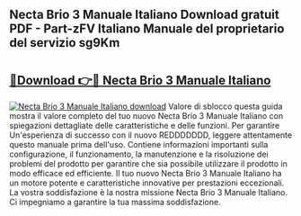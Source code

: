 ## Necta Brio 3 Manuale Italiano Download gratuit PDF - Part-zFV Italiano Manuale del proprietario del servizio sg9Km

# <h2><a href="http://df91u1e.blite.top/?on=Necta+Brio+3+Manuale+Italiano">🔗Download 👉🔴 Necta Brio 3 Manuale Italiano</a></h2>

[![Necta Brio 3 Manuale Italiano download](https://i.imgur.com/lujVjoI.png)](http://df91u1e.blite.top/?on=Necta+Brio+3+Manuale+Italiano)
Valore di sblocco questa guida mostra il valore completo del tuo nuovo Necta Brio 3 Manuale Italiano con spiegazioni dettagliate delle caratteristiche e delle funzioni. Per garantire Un'esperienza di successo con il nuovo REDDDDDDD, leggere attentamente questo manuale prima dell'uso. Contiene informazioni importanti sulla configurazione, il funzionamento, la manutenzione e la risoluzione dei problemi del prodotto per garantire che sia possibile utilizzare il prodotto in modo efficace ed efficiente. Il tuo nuovo Necta Brio 3 Manuale Italiano ha un motore potente e caratteristiche innovative per prestazioni eccezionali. La vostra soddisfazione è la nostra missione Necta Brio 3 Manuale Italiano. Ci impegniamo a garantire la tua massima soddisfazione.
